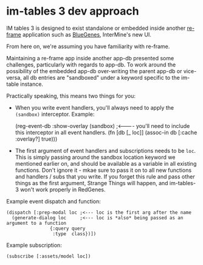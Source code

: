 # im-tables 3 dev approach

IM tables 3 is designed to exist standalone or embedded inside another [re-frame](https://github.com/Day8/re-frame) application such as [BlueGenes](https://github.com/intermine/redgenes), InterMine's new UI.

From here on, we're assuming you have familiarity with re-frame.

Maintaining a re-frame app inside another app-db presented some challenges, particularly with regards to app-db. To work around the possibility of the embedded app-db over-writing the parent app-db or vice-versa, all db entries are "sandboxed" under a keyword specific to the im-table instance.

Practically speaking, this means two things for you:
- When you write event handlers, you'll always need to apply the `(sandbox)` interceptor. Example:


    (reg-event-db
      :show-overlay
      (sandbox) ;<---- you'll need to include this interceptor in all event handlers.
      (fn [db [_ loc]]
        (assoc-in db [:cache :overlay?] true)))
- The first argument of event handlers and subscriptions needs to be `loc`. This is simply passing around the sandbox location keyword we mentioned earlier on, and should be available as a variable in all existing functions. Don't ignore it - mkae sure to pass it on to all new functions and handlers / subs that you write. If you forget this rule and pass other things as the first argument, Strange Things will happen, and im-tables-3 won't work properly in RedGenes.

Example event dispatch and function:


    (dispatch [:prep-modal loc ;<--- loc is the first arg after the name
      (generate-dialog loc     ;<--- loc is *also* being passed as an argument to a function
                    {:query query
                     :type  class})])  

Example subscription:

    (subscribe [:assets/model loc])
